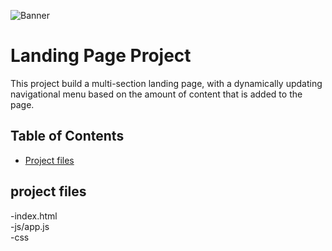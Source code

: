 <!-- Add banner here -->
![Banner](https://egfwd.com/wp-content/uploads/2020/04/Egypt_fwd_logo-1.png)


# Landing Page Project
This project  build a multi-section landing page, with a dynamically updating navigational menu based on the amount of content that is added to the page.
  
## Table of Contents
*  [Project files](#project-files)

  

## project files
 
-index.html  
-js/app.js  
-css

 
   